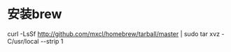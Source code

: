 # 安装brew
  curl -LsSf http://github.com/mxcl/homebrew/tarball/master | sudo tar xvz -C/usr/local --strip 1

